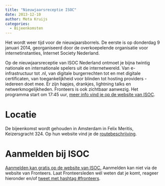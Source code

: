 ```yaml
---
title: "Nieuwjaarsreceptie ISOC"
date: 2013-12-10
author: Meta Kruijs
categories: 
  - Bijeenkomsten
---
```

Het wordt weer tijd voor de nieuwjaarsborrels. De eerste is op donderdag 9 januari 2014, georganiseerd door de overkoepelende organisatie voor internetinstanties, Internet Society Nederland.

Op de nieuwjaarsreceptie van ISOC Nederland ontmoet je bijna twintig nationale en internationale spelers uit de internetwereld. Van e-infrastructuur tot .nl, van digitale burgerrechten tot en met digitale certificaten, van toegankelijkheid voor blinden tot hosting providers - iedereen doet mee.
Er zijn hapjes, drankjes, lightning talks en netwerkmogelijkheden. Fronteers is ook zichtbaar aanwezig. Het programma start om 17:45 uur, [meer info vind je op de website van ISOC](http://isoc.nl/activ/2014-nieuwjaar.htm).

# Locatie

De bijeenkomst wordt gehouden in Amsterdam in Felix Meritis, Keizersgracht 324. Op hun website vind je de [routebeschrijving](http://www.felix.meritis.nl/nl/over-felix-meritis/contact-en-route/).

# Aanmelden bij ISOC

[Aanmelden kan gratis op de website van ISOC.](https://portal.ripe.net/meeting-pub/registration?meetingId=0587eee7-730d-441b-9982-eb223b459c8e)
Aanmelden kan niet via de website van Fronteers. Laat Fronteersleden wél weten dat je komt, reageer hieronder en/of [tweet met hashtag #fronteers](https://twitter.com/search?q=%23fronteers&src=typd).